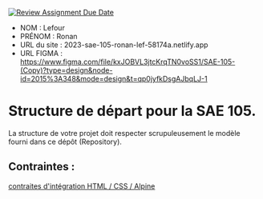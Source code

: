 [![Review Assignment Due Date](https://classroom.github.com/assets/deadline-readme-button-24ddc0f5d75046c5622901739e7c5dd533143b0c8e959d652212380cedb1ea36.svg)](https://classroom.github.com/a/kGMeGFDJ)
- NOM : Lefour
- PRÉNOM : Ronan
- URL du site : 2023-sae-105-ronan-lef-58174a.netlify.app
- URL FIGMA : https://www.figma.com/file/kxJOBVL3jtcKrqTN0voSS1/SAE-105-(Copy)?type=design&node-id=2015%3A348&mode=design&t=qp0jyfkDsgAJbqLJ-1

# Structure de départ pour la SAE 105.

La structure de votre projet doit respecter scrupuleusement le modèle fourni dans ce dépôt (Repository).

## Contraintes :
[contraites d'intégration HTML / CSS / Alpine](https://moodle.univ-fcomte.fr/mod/page/view.php?id=645799)
